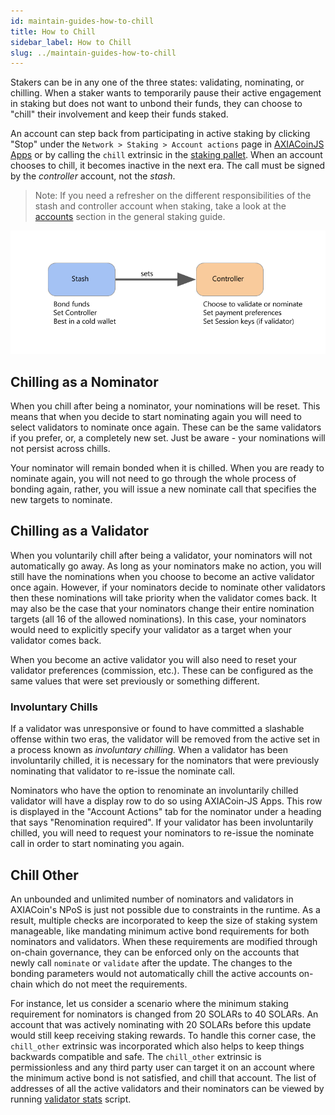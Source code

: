 ```yaml
---
id: maintain-guides-how-to-chill
title: How to Chill
sidebar_label: How to Chill
slug: ../maintain-guides-how-to-chill
---
```


Stakers can be in any one of the three states: validating, nominating, or chilling. When a staker
wants to temporarily pause their active engagement in staking but does not want to unbond their
funds, they can choose to "chill" their involvement and keep their funds staked.

An account can step back from participating in active staking by clicking "Stop" under the
`Network > Staking > Account actions` page in [AXIACoinJS Apps](https://axiasolar.js.org/apps) or by
calling the `chill` extrinsic in the [staking pallet][chill extrinsic]. When an account chooses to
chill, it becomes inactive in the next era. The call must be signed by the _controller_ account, not
the _stash_.

> Note: If you need a refresher on the different responsibilities of the stash and controller
> account when staking, take a look at the [accounts][] section in the general staking guide.

![staking](../assets/NPoS/staking-keys_stash_controller.png)

## Chilling as a Nominator

When you chill after being a nominator, your nominations will be reset. This means that when you
decide to start nominating again you will need to select validators to nominate once again. These
can be the same validators if you prefer, or, a completely new set. Just be aware - your nominations
will not persist across chills.

Your nominator will remain bonded when it is chilled. When you are ready to nominate again, you will
not need to go through the whole process of bonding again, rather, you will issue a new nominate
call that specifies the new targets to nominate.

## Chilling as a Validator

When you voluntarily chill after being a validator, your nominators will not automatically go away.
As long as your nominators make no action, you will still have the nominations when you choose to
become an active validator once again. However, if your nominators decide to nominate other
validators then these nominations will take priority when the validator comes back. It may also be
the case that your nominators change their entire nomination targets (all 16 of the allowed
nominations). In this case, your nominators would need to explicitly specify your validator as a
target when your validator comes back.

When you become an active validator you will also need to reset your validator preferences
(commission, etc.). These can be configured as the same values that were set previously or something
different.

### Involuntary Chills

If a validator was unresponsive or found to have committed a slashable offense within two eras, the
validator will be removed from the active set in a process known as _involuntary chilling._ When a
validator has been involuntarily chilled, it is necessary for the nominators that were previously
nominating that validator to re-issue the nominate call.

Nominators who have the option to renominate an involuntarily chilled validator will have a display
row to do so using AXIACoin-JS Apps. This row is displayed in the "Account Actions" tab for the
nominator under a heading that says "Renomination required". If your validator has been
involuntarily chilled, you will need to request your nominators to re-issue the nominate call in
order to start nominating you again.

## Chill Other

An unbounded and unlimited number of nominators and validators in AXIACoin's NPoS is just not possible due to constraints in the runtime. As a result, multiple checks are incorporated to keep the size of staking system manageable, like mandating minimum active bond requirements for both nominators and validators. When these requirements are modified through on-chain governance, they can be enforced only on the accounts that newly call `nominate` or `validate` after the update. The changes to the bonding parameters would not automatically chill the active accounts on-chain which do not meet the requirements.

For instance, let us consider a scenario where the minimum staking requirement for nominators is changed from 20 SOLARs to 40 SOLARs. An account that was actively nominating with 20 SOLARs before this update would still keep receiving staking rewards. To handle this corner case, the `chill_other` extrinsic was incorporated which also helps to keep things backwards compatible and safe. The `chill_other` extrinsic is permissionless and any third party user can target it on an account where the minimum active bond is not satisfied, and chill that account. The list of addresses of all the active validators and their nominators can be viewed by running [validator stats](https://github.com/axia-tech/validator-stats) script.

[chill extrinsic]: https://substrate.dev/rustdocs/latest/pallet_staking/pallet/enum.Call.html#variant.chill
[accounts]: ../learn/learn-staking.md#accounts
